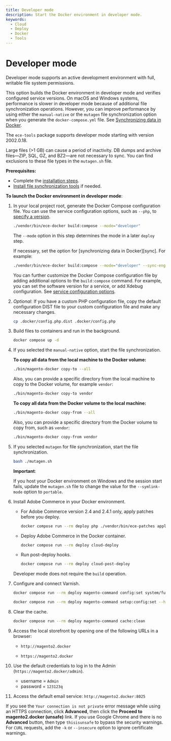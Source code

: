 ```yaml
---
title: Developer mode
description: Start the Docker environment in developer mode.
keywords:
  - Cloud
  - Deploy
  - Docker
  - Tools
---
```


# Developer mode

Developer mode supports an active development environment with full, writable file system permissions.

This option builds the Docker environment in developer mode and verifies configured service versions. On macOS and Windows systems, performance is slower in developer mode because of additional file synchronization operations. However, you can improve performance by using either the `manual-native` or the `mutagen` file synchronization option when you generate the `docker-compose.yml` file. See [Synchronizing data in Docker](../setup/synchronize-data.md).

<InlineAlert variant="info" slots="text"/>

The `ece-tools` package supports developer mode starting with version 2002.0.18.

Large files (>1 GB) can cause a period of inactivity. DB dumps and archive files—ZIP, SQL, GZ, and BZ2—are not necessary to sync. You can find exclusions to these file types in the `mutagen.sh` file.

**Prerequisites:**

-  Complete the [installation steps](../setup/initialize-docker.md).
-  [Install file synchronization tools](../setup/synchronize-data.md) if needed.

**To launch the Docker environment in developer mode**:

1. In your local project root, generate the Docker Compose configuration file. You can use the service configuration options, such as `--php`, to [specify a version](../containers/index.md#service-configuration-options).

   ```bash
   ./vendor/bin/ece-docker build:compose --mode="developer"
   ```

   <!-- <InlineAlert variant="info" slots="text"/> -->

   The `--mode` option in this step determines the mode in a later `deploy` step.

   If necessary, set the option for [synchronizing data in Docker][sync]. For example:

   ```bash
   ./vendor/bin/ece-docker build:compose --mode="developer" --sync-engine="mutagen"
   ```

   <!-- <InlineAlert variant="help" slots="text"/> -->

   You can further customize the Docker Compose configuration file by adding additional options to the `build:compose` command. For example, you can set the software version for a service, or add Xdebug configuration. See [service configuration options](../containers/index.md#service-configuration-options).

1. _Optional_: If you have a custom PHP configuration file, copy the default configuration DIST file to your custom configuration file and make any necessary changes.

   ```bash
   cp .docker/config.php.dist .docker/config.php
   ```

1. Build files to containers and run in the background.

   ```bash
   docker compose up -d
   ```

1. If you selected the `manual-native` option, start the file synchronization.

   **To copy all data from the local machine to the Docker volume:**

   ```bash
   ./bin/magento-docker copy-to --all
   ```

   Also, you can provide a specific directory from the local machine to copy to the Docker volume, for example `vendor`:

   ```bash
   ./bin/magento-docker copy-to vendor
   ```

   **To copy all data from the Docker volume to the local machine:**

   ```bash
   ./bin/magento-docker copy-from --all
   ```

   Also, you can provide a specific directory from the Docker volume to copy from, such as `vendor`:

   ```bash
   ./bin/magento-docker copy-from vendor
   ```

1. If you selected `mutagen` for file synchronization, start the file synchronization.

   ```bash
   bash ./mutagen.sh
   ```

   **Important**:

   If you host your Docker environment on Windows and the session start fails, update the `mutagen.sh` file to change the value for the `--symlink-mode` option to `portable`.

1. Install Adobe Commerce in your Docker environment.

   -  For Adobe Commerce version 2.4 and 2.4.1 only, apply patches before you deploy.

      ```bash
      docker compose run --rm deploy php ./vendor/bin/ece-patches apply
      ```

   -  Deploy Adobe Commerce in the Docker container.

      ```bash
      docker compose run --rm deploy cloud-deploy
      ```

   -  Run post-deploy hooks.

       ```bash
       docker compose run --rm deploy cloud-post-deploy
       ```

   <!-- <InlineAlert variant="info" slots="text"/> -->

   Developer mode does not require the `build` operation.

1. Configure and connect Varnish.

   ```bash
   docker compose run --rm deploy magento-command config:set system/full_page_cache/caching_application 2 --lock-env
   ```

   ```bash
   docker compose run --rm deploy magento-command setup:config:set --http-cache-hosts=varnish
   ```

1. Clear the cache.

   ```bash
   docker compose run --rm deploy magento-command cache:clean
   ```

1. Access the local storefront by opening one of the following URLs in a browser:

   -  `http://magento2.docker`

   -  `https://magento2.docker`

1. Use the default credentials to log in to the Admin (`https://magento2.docker/admin`).

   -  username = `Admin`
   -  password = `123123q`

1. Access the default email service: `http://magento2.docker:8025`

<InlineAlert variant="help" slots="text"/>

If you see the `Your connection is not private` error message while using an HTTPS connection, click **Advanced**, then click the **Proceed to magento2.docker (unsafe)** link. If you use Google Chrome and there is no **Advanced** button, then type `thisisunsafe` to bypass the security warnings. For `CURL` requests, add the `-k` or `--insecure` option to ignore certificate warnings.
